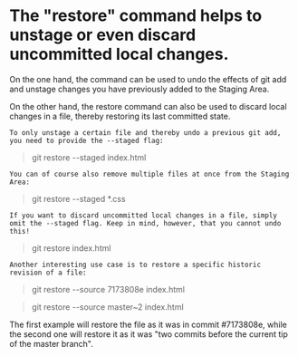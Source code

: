 # The "restore" command helps to unstage or even discard uncommitted local changes.

On the one hand, the command can be used to undo the effects of git add and unstage changes you have previously added to the Staging Area.

On the other hand, the restore command can also be used to discard local changes in a file, thereby restoring its last committed state.


`To only unstage a certain file and thereby undo a previous git add, you need to provide the --staged flag:`

> git restore --staged index.html

`You can of course also remove multiple files at once from the Staging Area:`

> git restore --staged *.css

`If you want to discard uncommitted local changes in a file, simply omit the --staged flag. Keep in mind, however, that you cannot undo this!`

> git restore index.html

`Another interesting use case is to restore a specific historic revision of a file:`

> git restore --source 7173808e index.html

> git restore --source master~2 index.html

The first example will restore the file as it was in commit #7173808e, while the second one will restore it as it was "two commits before the current tip of the master branch".


